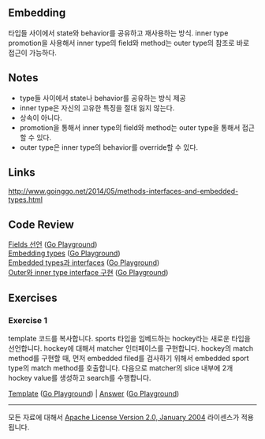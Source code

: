 ## Embedding

타입들 사이에서 state와 behavior를 공유하고 재사용하는 방식. inner type promotion을 사용해서 inner type의 field와 method는 outer type의 참조로 바로 접근이 가능하다.

## Notes

* type들 사이에서 state나 behavior를 공유하는 방식 제공
* inner type은 자신의 고유한 특징을 절대 잃지 않는다.
* 상속이 아니다.
* promotion을 통해서 inner type의 field와 method는 outer type을 통해서 접근할 수 있다.
* outer type은 inner type의 behavior를 override할 수 있다.

## Links

http://www.goinggo.net/2014/05/methods-interfaces-and-embedded-types.html

## Code Review

[Fields 선언](example1/example1.go) ([Go Playground](https://play.golang.org/p/VlB7DYptWo))  
[Embedding types](example2/example2.go) ([Go Playground](https://play.golang.org/p/7Ei_9niqPQ))  
[Embedded types과 interfaces](example3/example3.go) ([Go Playground](https://play.golang.org/p/zD8RFvJ3m5))  
[Outer와 inner type interface 구현](example4/example4.go) ([Go Playground](https://play.golang.org/p/5NyvAgU__u))

## Exercises

### Exercise 1

template 코드를 복사합니다. sports 타입을 임베드하는 hockey라는 새로운 타입을 선언합니다. hockey에 대해서 matcher 인터페이스를 구현합니다. hockey의 match method를 구현할 때, 먼저 embedded filed를 검사하기 위해서 embedded sport type의 match method를 호출합니다. 다음으로 matcher의 slice 내부에 2개 hockey value를 생성하고 search를 수행합니다.

[Template](exercises/template1/template1.go) ([Go Playground](https://play.golang.org/p/dK0FnSnnRz)) |
[Answer](exercises/exercise1/exercise1.go) ([Go Playground](https://play.golang.org/p/ZeOIYmIw-r))
___
모든 자료에 대해서 [Apache License Version 2.0, January 2004](http://www.apache.org/licenses/LICENSE-2.0) 라이센스가 적용됩니다.
